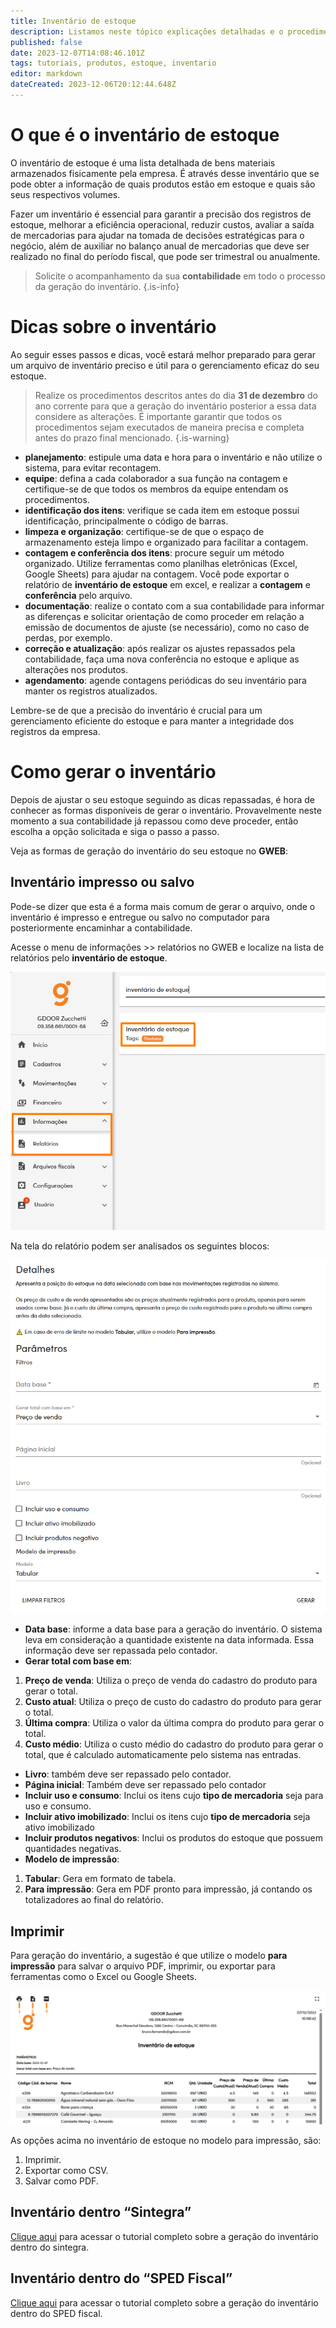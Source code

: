 ```yaml
---
title: Inventário de estoque
description: Listamos neste tópico explicações detalhadas e o procedimento para gerar o arquivo de inventário do seu estoque.
published: false
date: 2023-12-07T14:08:46.101Z
tags: tutoriais, produtos, estoque, inventario
editor: markdown
dateCreated: 2023-12-06T20:12:44.648Z
---
```


# O que é o inventário de estoque

O inventário de estoque é uma lista detalhada de bens materiais armazenados fisicamente pela empresa. É através desse inventário que se pode obter a informação de quais produtos estão em estoque e quais são seus respectivos volumes.

Fazer um inventário é essencial para garantir a precisão dos registros de estoque, melhorar a eficiência operacional, reduzir custos, avaliar a saída de mercadorias para ajudar na tomada de decisões estratégicas para o negócio, além de auxiliar no balanço anual de mercadorias que deve ser realizado no final do período fiscal, que pode ser trimestral ou anualmente.

> Solicite o acompanhamento da sua **contabilidade** em todo o processo da geração do inventário.
{.is-info}

# Dicas sobre o inventário

Ao seguir esses passos e dicas, você estará melhor preparado para gerar um arquivo de inventário preciso e útil para o gerenciamento eficaz do seu estoque.

> Realize os procedimentos descritos antes do dia **31 de dezembro** do ano corrente para que a geração do inventário posterior a essa data considere as alterações. É importante garantir que todos os procedimentos sejam executados de maneira precisa e completa antes do prazo final mencionado.
{.is-warning}

- **planejamento**: estipule uma data e hora para o inventário e não utilize o sistema, para evitar recontagem.
- **equipe**: defina a cada colaborador a sua função na contagem e certifique-se de que todos os membros da equipe entendam os procedimentos.
- **identificação dos itens**: verifique se cada item em estoque possui identificação, principalmente o código de barras.
- **limpeza e organização**: certifique-se de que o espaço de armazenamento esteja limpo e organizado para facilitar a contagem.
- **contagem e conferência dos itens**: procure seguir um método organizado. Utilize ferramentas como planilhas eletrônicas (Excel, Google Sheets) para ajudar na contagem. Você pode exportar o relatório de **inventário de estoque** em excel, e realizar a **contagem** e **conferência** pelo arquivo.
- **documentação**: realize o contato com a sua contabilidade para informar as diferenças e solicitar orientação de como proceder em relação a emissão de documentos de ajuste (se necessário), como no caso de perdas, por exemplo.
- **correção e atualização**: após realizar os ajustes repassados pela contabilidade, faça uma nova conferência no estoque e aplique as alterações nos produtos.
- **agendamento**: agende contagens periódicas do seu inventário para manter os registros atualizados.

Lembre-se de que a precisão do inventário é crucial para um gerenciamento eficiente do estoque e para manter a integridade dos registros da empresa.

# Como gerar o inventário

Depois de ajustar o seu estoque seguindo as dicas repassadas, é hora de conhecer as formas disponíveis de gerar o inventário. Provavelmente neste momento a sua contabilidade já repassou como deve proceder, então escolha a opção solicitada e siga o passo a passo.

Veja as formas de geração do inventário do seu estoque no **GWEB**:

## Inventário impresso ou salvo

Pode-se dizer que esta é a forma mais comum de gerar o arquivo, onde o inventário é impresso e entregue ou salvo no computador para posteriormente encaminhar a contabilidade.

Acesse o menu de informações >> relatórios no GWEB e localize na lista de relatórios pelo **inventário de estoque**.

![Localização do relatório de inventário de estoque](/tutoriais/inventario-estoque/localizacao_inventario.png)

Na tela do relatório podem ser analisados os seguintes blocos:

![Filtros do relatório de inventário de estoque](/tutoriais/inventario-estoque/filtros_relatorio_inventario.png)

- **Data base**: informe a data base para a geração do inventário. O sistema leva em consideração a quantidade existente na data informada. Essa informação deve ser repassada pelo contador.
- **Gerar total com base em**:
1. **Preço de venda**: Utiliza o preço de venda do cadastro do produto para gerar o total.
2. **Custo atual**: Utiliza o preço de custo do cadastro do produto para gerar o total.
3. **Última compra**: Utiliza o valor da última compra do produto para gerar o total.
4. **Custo médio**: Utiliza o custo médio do cadastro do produto para gerar o total, que é calculado automaticamente pelo sistema nas entradas.
- **Livro**: também deve ser repassado pelo contador.
- **Página inicial**: Também deve ser repassado pelo contador
- **Incluir uso e consumo**: Inclui os itens cujo **tipo de mercadoria** seja para uso e consumo.
- **Incluir ativo imobilizado**: Inclui os itens cujo **tipo de mercadoria** seja ativo imobilizado
- **Incluir produtos negativos**: Inclui os produtos do estoque que possuem quantidades negativas.
- **Modelo de impressão**:
1. **Tabular**: Gera em formato de tabela.
2. **Para impressão**: Gera em PDF pronto para impressão, já contando os totalizadores ao final do relatório.

## Imprimir

Para geração do inventário, a sugestão é que utilize o modelo **para impressão** para salvar o arquivo PDF, imprimir, ou exportar para ferramentas como o Excel ou Google Sheets.

![Opções do inventário impresso](/tutoriais/inventario-estoque/opcoes_inventario_impresso.png)

As opções acima no inventário de estoque no modelo para impressão, são:
1. Imprimir.
2. Exportar como CSV.
3. Salvar como PDF.

## Inventário dentro “Sintegra”
[Clique aqui](/pt-br/arquivos-fiscais/sintegra#gerar-novo-arquivo-sintegra) para acessar o tutorial completo sobre a geração do inventário dentro do sintegra.

## Inventário dentro do “SPED Fiscal”
[Clique aqui](/pt-br/arquivos-fiscais/sped#gerar-novo-arquivo-sped-fiscal) para acessar o tutorial completo sobre a geração do inventário dentro do SPED fiscal.

